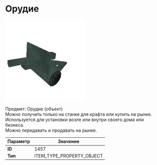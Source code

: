 # Орудие

![Item Image](../img/1457.webp?raw=true)

Предмет: Орудие (объект)<br>Можно получить только на станке для крафта или купить на рынке.<br>Используется для установки возле или внутри своего дома или бизнеса.<br>Можно передавать и продавать на рынке.


| Параметр | Значение |
|----------|----------|
| **ID** | 1457 |
| **Тип** | ITEM_TYPE_PROPERTY_OBJECT |

